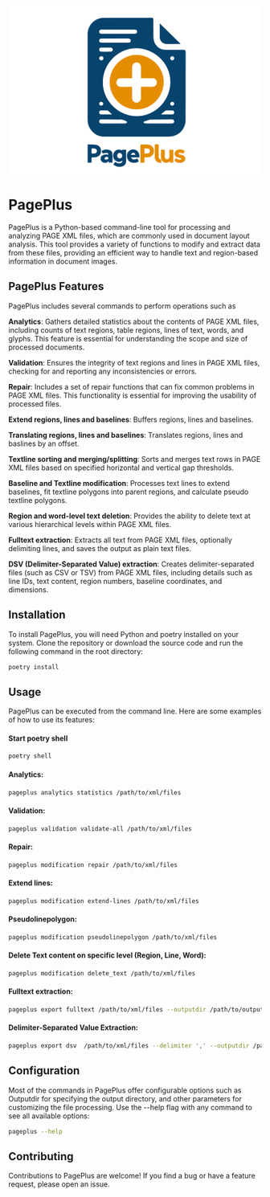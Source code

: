 ![Logo](./assets/PagePlus_Logo.png)

# PagePlus

PagePlus is a Python-based command-line tool for processing and analyzing PAGE XML files, which are commonly used in document layout analysis. 
This tool provides a variety of functions to modify and extract data from these files, providing an efficient way to handle text and region-based information in document images.

## PagePlus Features

PagePlus includes several commands to perform operations such as

**Analytics**: Gathers detailed statistics about the contents of PAGE XML files, including counts of text regions, table regions, lines of text, words, and glyphs. This feature is essential for understanding the scope and size of processed documents.

**Validation**: Ensures the integrity of text regions and lines in PAGE XML files, checking for and reporting any inconsistencies or errors.

**Repair**: Includes a set of repair functions that can fix common problems in PAGE XML files. This functionality is essential for improving the usability of processed files.

**Extend regions, lines and baselines**: Buffers regions, lines and baselines.

**Translating regions, lines and baselines**: Translates regions, lines and baslines by an offset.

**Textline sorting and merging/splitting**: Sorts and merges text rows in PAGE XML files based on specified horizontal and vertical gap thresholds.

**Baseline and Textline modification**: Processes text lines to extend baselines, fit textline polygons into parent regions, and calculate pseudo textline polygons.

**Region and word-level text deletion**: Provides the ability to delete text at various hierarchical levels within PAGE XML files.

**Fulltext extraction**: Extracts all text from PAGE XML files, optionally delimiting lines, and saves the output as plain text files.
    
**DSV (Delimiter-Separated Value) extraction**: Creates delimiter-separated files (such as CSV or TSV) from PAGE XML files, including details such as line IDs, text content, region numbers, baseline coordinates, and dimensions.
    
## Installation

To install PagePlus, you will need Python and poetry installed on your system. Clone the repository or download the source code and run the following command in the root directory:

```sh
poetry install
```

## Usage

PagePlus can be executed from the command line. Here are some examples of how to use its features:

#### Start poetry shell

```sh
poetry shell
```

#### Analytics:

```sh
pageplus analytics statistics /path/to/xml/files
```
#### Validation:

```sh
pageplus validation validate-all /path/to/xml/files
```

#### Repair:

```sh
pageplus modification repair /path/to/xml/files
```

#### Extend lines:

```sh
pageplus modification extend-lines /path/to/xml/files
```

#### Pseudolinepolygon:

```sh
pageplus modification pseudolinepolygon /path/to/xml/files
```

#### Delete Text content on specific level (Region, Line, Word):

```sh
pageplus modification delete_text /path/to/xml/files
```

#### Fulltext extraction:

```sh
pageplus export fulltext /path/to/xml/files --outputdir /path/to/output
```
#### Delimiter-Separated Value Extraction:

```sh
pageplus export dsv  /path/to/xml/files --delimiter ',' --outputdir /path/to/output
```
## Configuration
Most of the commands in PagePlus offer configurable options such as Outputdir for specifying the output directory, and other parameters for customizing the file processing. Use the --help flag with any command to see all available options:

```sh
pageplus --help
```

## Contributing
Contributions to PagePlus are welcome! If you find a bug or have a feature request, please open an issue.